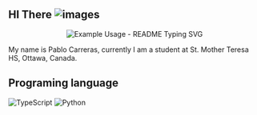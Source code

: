 
## HI There ![images](https://github.com/user-attachments/assets/ac3ebec2-8353-419e-ad6e-02d06e6ef7a3)
<p align="center">
  <img src="https://readme-typing-svg.demolab.com/?lines=HI+There+Im+Pablo+Carreras!&font=Fira%20Code&center=true&width=380&height=50&duration=4000&pause=1000" alt="Example Usage - README Typing SVG">
</p>
My name is Pablo Carreras, currently I am a student at St. Mother Teresa HS, Ottawa, Canada.

## Programing language 
![TypeScript](https://img.shields.io/badge/typescript-%23007ACC.svg?style=for-the-badge&logo=typescript&logoColor=white)
![Python](https://img.shields.io/badge/python-3670A0?style=for-the-badge&logo=python&logoColor=ffdd54)
